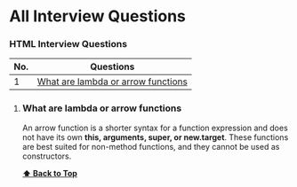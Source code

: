 # All Interview Questions


### HTML Interview Questions

| No. | Questions |
|---- | ---------
|1 | [What are lambda or arrow functions](#what-are-lambda-or-arrow-functions)|


1. ### What are lambda or arrow functions

    An arrow function is a shorter syntax for a function expression and does not have its own **this, arguments, super, or new.target**. These functions are best suited for non-method functions, and they cannot be used as constructors.

    **[⬆ Back to Top](#HTML-Interview-Questions)**
